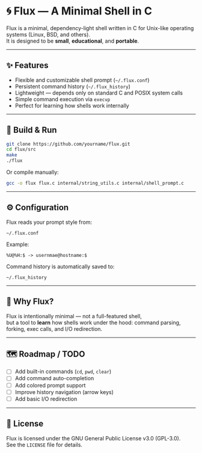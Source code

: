 # 🌀 Flux — A Minimal Shell in C

Flux is a minimal, dependency-light shell written in C for Unix-like operating systems (Linux, BSD, and others).  
It is designed to be **small**, **educational**, and **portable**.

---

## ✨ Features
- Flexible and customizable shell prompt (`~/.flux.conf`)
- Persistent command history (`~/.flux_history`)
- Lightweight — depends only on standard C and POSIX system calls
- Simple command execution via `execvp`
- Perfect for learning how shells work internally

---

## 🧩 Build & Run

```bash
git clone https://github.com/yourname/flux.git
cd flux/src
make
./flux
```

Or compile manually:
```bash
gcc -o flux flux.c internal/string_utils.c internal/shell_prompt.c
```

---

## ⚙️ Configuration
Flux reads your prompt style from:
```
~/.flux.conf
```

Example:
```
%U@%H:$ -> usernmae@hostname:$  
```

Command history is automatically saved to:
```
~/.flux_history
```

---

## 🧠 Why Flux?
Flux is intentionally minimal — not a full-featured shell,  
but a tool to **learn** how shells work under the hood: command parsing, forking, exec calls, and I/O redirection.

---

## 🗺️ Roadmap / TODO
- [ ] Add built-in commands (`cd`, `pwd`, `clear`)
- [ ] Add command auto-completion
- [ ] Add colored prompt support
- [ ] Improve history navigation (arrow keys)
- [ ] Add basic I/O redirection

---

## 📜 License
Flux is licensed under the GNU General Public License v3.0 (GPL-3.0).  
See the `LICENSE` file for details.

